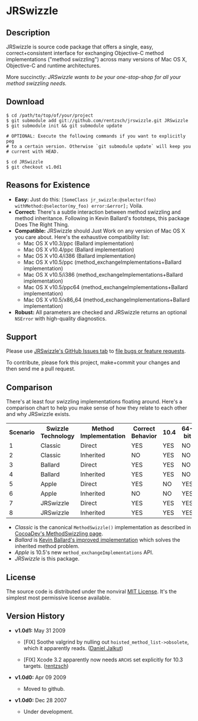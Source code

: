 # JRSwizzle

## Description

JRSwizzle is source code package that offers a single, easy, correct+consistent interface for exchanging Objective-C method implementations ("method swizzling") across many versions of Mac OS X, Objective-C and runtime architectures.

More succinctly: *JRSwizzle wants to be your one-stop-shop for all your method swizzling needs.*

## Download

	$ cd /path/to/top/of/your/project
	$ git submodule add git://github.com/rentzsch/jrswizzle.git JRSwizzle
	$ git submodule init && git submodule update
	
	# OPTIONAL: Execute the following commands if you want to explicitly peg
	# to a certain version. Otherwise `git submodule update` will keep you
	# current with HEAD.
	
	$ cd JRSwizzle
	$ git checkout v1.0d1

## Reasons for Existence

* **Easy:** Just do this: `[SomeClass jr_swizzle:@selector(foo) withMethod:@selector(my_foo) error:&error];` Voila.
* **Correct:** There's a subtle interaction between method swizzling and method inheritance. Following in Kevin Ballard's footsteps, this package Does The Right Thing.
* **Compatible:** JRSwizzle should Just Work on any version of Mac OS X you care about. Here's the exhaustive compatibility list:
	* Mac OS X v10.3/ppc (Ballard implementation)
	* Mac OS X v10.4/ppc (Ballard implementation)
	* Mac OS X v10.4/i386 (Ballard implementation)
	* Mac OS X v10.5/ppc (method_exchangeImplementations+Ballard implementation)
	* Mac OS X v10.5/i386 (method_exchangeImplementations+Ballard implementation)
	* Mac OS X v10.5/ppc64 (method_exchangeImplementations+Ballard implementation)
	* Mac OS X v10.5/x86_64 (method_exchangeImplementations+Ballard implementation)
* **Robust:** All parameters are checked and JRSwizzle returns an optional `NSError` with high-quality diagnostics.

## Support

Please use [JRSwizzle's GitHub Issues tab](https://github.com/rentzsch/jrswizzle/issues) to [file bugs or feature requests](https://github.com/rentzsch/jrswizzle/issues/new).

To contribute, please fork this project, make+commit your changes and then send me a pull request.

## Comparison

There's at least four swizzling implementations floating around. Here's a comparison chart to help you make sense of how they relate to each other and why JRSwizzle exists.

<table>
	<tr>
		<th>Scenario</th>
		<th>Swizzle Technology</th>
		<th>Method Implementation</th>
		<th>Correct Behavior</th>
		<th>10.4</th>
		<th>64-bit</th>
	</tr>
	<tr>
		<td>1</td>
		<td>Classic</td>
		<td>Direct</td>
		<td>YES</td>
		<td>YES</td>
		<td>NO</td>
	</tr>
	<tr>
		<td>2</td>
		<td>Classic</td>
		<td>Inherited</td>
		<td>NO</td>
		<td>YES</td>
		<td>NO</td>
	</tr>
	<tr>
		<td>3</td>
		<td>Ballard</td>
		<td>Direct</td>
		<td>YES</td>
		<td>YES</td>
		<td>NO</td>
	</tr>
	<tr>
		<td>4</td>
		<td>Ballard</td>
		<td>Inherited</td>
		<td>YES</td>
		<td>YES</td>
		<td>NO</td>
	</tr>
	<tr>
		<td>5</td>
		<td>Apple</td>
		<td>Direct</td>
		<td>YES</td>
		<td>NO</td>
		<td>YES</td>
	</tr>
	<tr>
		<td>6</td>
		<td>Apple</td>
		<td>Inherited</td>
		<td>NO</td>
		<td>NO</td>
		<td>YES</td>
	</tr>
	<tr>
		<td>7</td>
		<td>JRSwizzle</td>
		<td>Direct</td>
		<td>YES</td>
		<td>YES</td>
		<td>YES</td>
	</tr>
	<tr>
		<td>8</td>
		<td>JRSwizzle</td>
		<td>Inherited</td>
		<td>YES</td>
		<td>YES</td>
		<td>YES</td>
	</tr>
</table>

 * *Classic* is the canonical `MethodSwizzle()` implementation as described in [CocoaDev's MethodSwizzling page](http://www.cocoadev.com/index.pl?MethodSwizzling).
 * *Ballard* is [Kevin Ballard's improved implementation](http://kevin.sb.org/2006/12/30/method-swizzling-reimplemented/) which solves the inherited  method problem.
 * *Apple* is 10.5's new `method_exchangeImplementations` API.
 * *JRSwizzle* is this package.

## License

The source code is distributed under the nonviral [MIT License](http://opensource.org/licenses/mit-license.php). It's the simplest most permissive license available.

## Version History

* **v1.0d1:** May 31 2009

	* [FIX] Soothe valgrind by nulling out `hoisted_method_list->obsolete`, which it apparently reads. ([Daniel Jalkut](http://github.com/rentzsch/jrswizzle/commit/2f677d063202b443ca7a1c46e8b67d67ea6fc88e))

	* [FIX] Xcode 3.2 apparently now needs `ARCHS` set explicitly for 10.3 targets. ([rentzsch](http://github.com/rentzsch/jrswizzle/commit/4478faa40e4fdb322201da20f24d3996193ea48b))

* **v1.0d0:** Apr 09 2009

	* Moved to github.

* **v1.0d0:** Dec 28 2007

	* Under development.